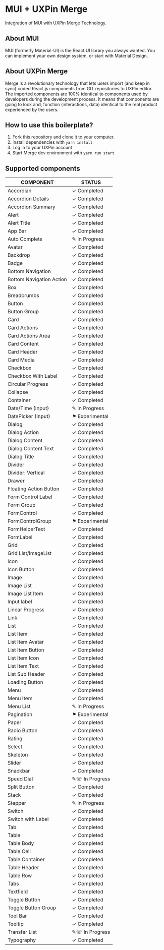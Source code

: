 # MUI + UXPin Merge

Integration of [MUI](https://mui.com/) with UXPin Merge Technology.

## About MUI

MUI (formerly Material-UI) is the React UI library you always wanted. You can implement your own design system, or start with Material Design.

## About UXPin Merge

Merge is a revolutionary technology that lets users import (and keep in sync) coded React.js components from GIT repositories to UXPin editor. 
The imported components are 100% identical to components used by developers during the development process. 
It means that components are going to look and, function (interactions, data) identical to the real product experienced by the users.

## How to use this boilerplate?

1. Fork this repository and clone it to your computer.
2. Install dependencies with `yarn install`
3. Log in to your UXPin account
4. Start Merge dev environment with `yarn run start`

## Supported components

| COMPONENT                | STATUS         |
| ------------------------ | -------------- |
| Accordian                | ✓ Completed    |
| Accordion Details        | ✓ Completed    |
| Accordion Summary        | ✓ Completed    |
| Alert                    | ✓ Completed    |
| Alert Title              | ✓ Completed    |
| App Bar                  | ✓ Completed    |
| Auto Complete            | ✎ In Progress  |
| Avatar                   | ✓ Completed    |
| Backdrop                 | ✓ Completed    |
| Badge                    | ✓ Completed    |
| Bottom Navigation        | ✓ Completed    |
| Bottom Navigation Action | ✓ Completed    |
| Box                      | ✓ Completed    |
| Breadcrumbs              | ✓ Completed    |
| Button                   | ✓ Completed    |
| Button Group             | ✓ Completed    |
| Card                     | ✓ Completed    |
| Card Actions             | ✓ Completed    |
| Card Actions Area        | ✓ Completed    |
| Card Content             | ✓ Completed    |
| Card Header              | ✓ Completed    |
| Card Media               | ✓ Completed    |
| Checkbox                 | ✓ Completed    |
| Checkbox With Label      | ✓ Completed    |
| Circular Progress        | ✓ Completed    |
| Collapse                 | ✓ Completed    |
| Container                | ✓ Completed    |
| Date/Time (Input)        | ✎ In Progress  |
| DatePicker (Input)       | ⚑ Experimental |
| Dialog                   | ✓ Completed    |
| Dialog Action            | ✓ Completed    |
| Dialog Content           | ✓ Completed    |
| Dialog Content Text      | ✓ Completed    |
| Dialog Title             | ✓ Completed    |
| Divider                  | ✓ Completed    |
| Divider: Vertical        | ✓ Completed    |
| Drawer                   | ✓ Completed    |
| Floating Action Button   | ✓ Completed    |
| Form Control Label       | ✓ Completed    |
| Form Group               | ✓ Completed    |
| FormControl              | ✓ Completed    |
| FormControlGroup         | ⚑ Experimental |
| FormHelperText           | ✓ Completed    |
| FormLabel                | ✓ Completed    |
| Grid                     | ✓ Completed    |
| Grid List/ImageList      | ✓ Completed    |
| Icon                     | ✓ Completed    |
| Icon Button              | ✓ Completed    |
| Image                    | ✓ Completed    |
| Image List               | ✓ Completed    |
| Image List Item          | ✓ Completed    |
| Input label              | ✓ Completed    |
| Linear Progress          | ✓ Completed    |
| Link                     | ✓ Completed    |
| List                     | ✓ Completed    |
| List Item                | ✓ Completed    |
| List Item Avatar         | ✓ Completed    |
| List Item Button         | ✓ Completed    |
| List Item Icon           | ✓ Completed    |
| List Item Text           | ✓ Completed    |
| List Sub Header          | ✓ Completed    |
| Loading Button           | ✓ Completed    |
| Menu                     | ✓ Completed    |
| Menu Item                | ✓ Completed    |
| Menu List                | ✎ In Progress  |
| Pagination               | ⚑ Experimental |
| Paper                    | ✓ Completed    |
| Radio Button             | ✓ Completed    |
| Rating                   | ✓ Completed    |
| Select                   | ✓ Completed    |
| Skeleton                 | ✓ Completed    |
| Slider                   | ✓ Completed    |
| Snackbar                 | ✓ Completed    |
| Speed Dial               | ✎☏ In Progress |
| Split Button             | ✓ Completed    |
| Stack                    | ✓ Completed    |
| Stepper                  | ✎ In Progress  |
| Switch                   | ✓ Completed    |
| Switch with Label        | ✓ Completed    |
| Tab                      | ✓ Completed    |
| Table                    | ✓ Completed    |
| Table Body               | ✓ Completed    |
| Table Cell               | ✓ Completed    |
| Table Container          | ✓ Completed    |
| Table Header             | ✓ Completed    |
| Table Row                | ✓ Completed    |
| Tabs                     | ✓ Completed    |
| Textfield                | ✓ Completed    |
| Toggle Button            | ✓ Completed    |
| Toggle Button Group      | ✓ Completed    |
| Tool Bar                 | ✓ Completed    |
| Tooltip                  | ✓ Completed    |
| Transfer List            | ✎☏ In Progress |
| Typography               | ✓ Completed    |